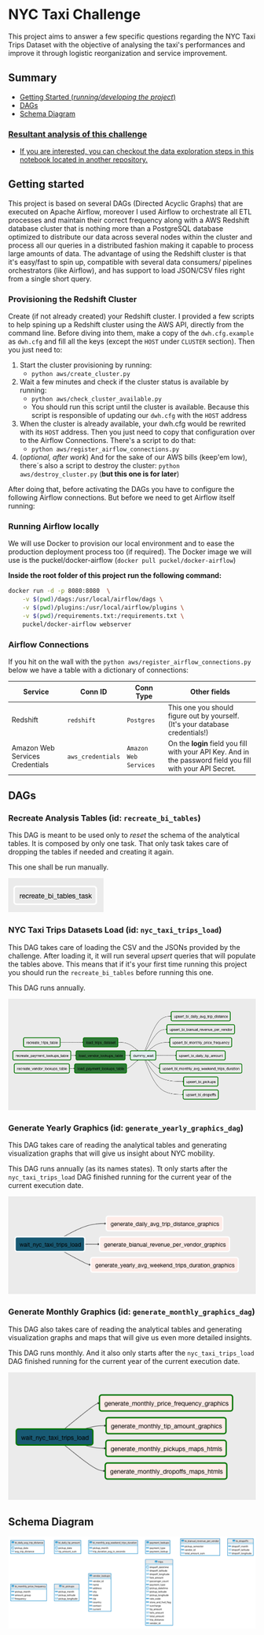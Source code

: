 # NYC Taxi Challenge

This project aims to answer a few specific questions regarding the NYC Taxi Trips Dataset with the objective
of analysing the taxi's performances and improve it through logistic reorganization and service improvement.

## Summary

 - [Getting Started (_running/developing the project_)](#getting-started)
 - [DAGs](#dags)
 - [Schema Diagram](#schema-diagram)
 
### **[Resultant analysis of this challenge](ANALYSIS.md)**
 - [If you are interested, you can checkout the data exploration steps in this notebook located
in another repository.](https://github.com/gabfr/data-engineering-nanodegree/blob/master/explorations/nyc-taxi-challenge.ipynb)

## Getting started

This project is based on several DAGs (Directed Acyclic Graphs) that are executed on Apache Airflow, moreover I used
Airflow to orchestrate all ETL processes and maintain their correct frequency along with a AWS Redshift database cluster
that is nothing more than a PostgreSQL database optimized to distribute our data across several nodes within 
the cluster and process all our queries in a distributed fashion making it capable to process large amounts of data.
The advantage of using the Redshift cluster is that it's easy/fast to spin up,  compatible with several data consumers/
pipelines orchestrators (like Airflow), and has support to load JSON/CSV files right from a single short query.

### Provisioning the Redshift Cluster

Create (if not already created) your Redshift cluster. I provided a few scripts to help spining up a Redshift
cluster using the AWS API, directly from the command line. Before diving into them, make a copy of the `dwh.cfg.example`
as `dwh.cfg` and fill all the keys (except the `HOST` under `CLUSTER` section). Then you just need to:

 1. Start the cluster provisioning by running: 
     - `python aws/create_cluster.py`
 2. Wait a few minutes and check if the cluster status is available by running: 
     - `python aws/check_cluster_available.py`
     - You should run this script until the cluster is available. Because this script is responsible of updating our 
     `dwh.cfg` with the `HOST` address
 3. When the cluster is already available, your dwh.cfg would be rewrited with its `HOST` address. Then you just need to
 copy that configuration over to the Airflow Connections. There's a script to do that:
      - `python aws/register_airflow_connections.py`
 4. (_optional, after work_) And for the sake of our AWS bills (keep'em low), there´s also a script to destroy the cluster: 
 `python aws/destroy_cluster.py` (**but this one is for later**)
 
 After doing that, before activating the DAGs you have to configure the following Airflow connections. But before we 
 need to get Airflow itself running:
 
### Running Airflow locally

We will use Docker to provision our local environment and to ease the production deployment process too (if required).
The Docker image we will use is the puckel/docker-airflow (`docker pull puckel/docker-airflow`)

**Inside the root folder of this project run the following command:**

```bash
docker run -d -p 8080:8080  \
    -v $(pwd)/dags:/usr/local/airflow/dags \
    -v $(pwd)/plugins:/usr/local/airflow/plugins \
    -v $(pwd)/requirements.txt:/requirements.txt \
    puckel/docker-airflow webserver
```

### Airflow Connections

If you hit on the wall with the `python aws/register_airflow_connections.py` below we have a table with a dictionary
of connections:

| Service | Conn ID | Conn Type | Other fields |
| ------- | ------- | --------- | ------------------ |
| Redshift | `redshift` | `Postgres` | This one you should figure out by yourself. (It's your database credentials!) |
| Amazon Web Services Credentials | `aws_credentials` | `Amazon Web Services` | On the **login** field you fill with your API Key. And in the password field you fill with your API Secret. |

## DAGs

### Recreate Analysis Tables (id: `recreate_bi_tables`)

This DAG is meant to be used only to _reset_ the schema of the analytical tables. It is composed by only one task.
That only task takes care of dropping the tables if needed and creating it again.

This one shall be run manually.

![dag_recreate_bi_tables](https://raw.githubusercontent.com/gabfr/nyc-taxi-challenge/master/imgs/dag_recreate_bi_tables.png)

### NYC Taxi Trips Datasets Load (id: `nyc_taxi_trips_load`)

This DAG takes care of loading the CSV and the JSONs provided by the challenge. After loading it, it will run several
_upsert_ queries that will populate the tables above. This means that if it's your first time running this project you
should run the `recreate_bi_tables` before running this one.

This DAG runs annually.

![dag_nyc_taxi_trips_load](https://raw.githubusercontent.com/gabfr/nyc-taxi-challenge/master/imgs/dag_nyc_taxi_trips_load.png)

### Generate Yearly Graphics (id: `generate_yearly_graphics_dag`)

This DAG takes care of reading the analytical tables and generating visualization graphs that will give us insight
about NYC mobility.

This DAG runs annually (as its names states). Tt only starts after the `nyc_taxi_trips_load` DAG finished running 
for the current year of the current execution date.

![dag_generate_yearly_graphics_dag](https://raw.githubusercontent.com/gabfr/nyc-taxi-challenge/master/imgs/dag_generate_yearly_graphics_dag.png)

### Generate Monthly Graphics (id: `generate_monthly_graphics_dag`)

This DAG also takes care of reading the analytical tables and generating visualization graphs and maps that will give
us even more detailed insights.

This DAG runs monthly. And it also only starts after the `nyc_taxi_trips_load` DAG finished running for the current 
year of the current execution date.

![dag_generate_monthly_graphics_dag](https://raw.githubusercontent.com/gabfr/nyc-taxi-challenge/master/imgs/dag_generate_monthly_graphics_dag.png)

## Schema Diagram

![Schema DER](https://raw.githubusercontent.com/gabfr/nyc-taxi-challenge/master/imgs/schema_der.png)
